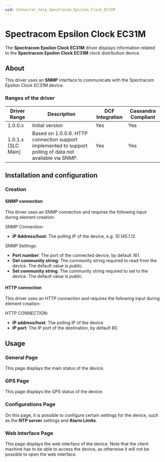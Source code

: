 ```yaml
---
uid: Connector_help_Spectracom_Epsilon_Clock_EC31M
---
```


# Spectracom Epsilon Clock EC31M

The **Spectracom Epsilon Clock EC31M** driver displays information related to the **Spectracom Epsilon Clock EC31M** clock distribution device.

## About

This driver uses an **SNMP** interface to communicate with the Spectracom Epsilon Clock EC31M device.

### Ranges of the driver

| **Driver Range**     | **Description**                                                                                          | **DCF Integration** | **Cassandra Compliant** |
|----------------------|----------------------------------------------------------------------------------------------------------|---------------------|-------------------------|
| 1.0.0.x              | Initial version                                                                                          | Yes                 | Yes                     |
| 1.0.1.x \[SLC Main\] | Based on 1.0.0.6. HTTP connection support implemented to support polling of data not available via SNMP. | Yes                 | Yes                     |

## Installation and configuration

### Creation

#### SNMP connection

This driver uses an SNMP connection and requires the following input during element creation:

SNMP Connection:

- **IP Address/host**: The polling IP of the device, e.g. *10.145.1.12*.

SNMP Settings:

- **Port number**: The port of the connected device, by default *161*.
- **Get community string**: The community string required to read from the device. The default value is *public*.
- **Set community string**: The community string required to set to the device. The default value is *public*.

#### HTTP connection

This driver uses an HTTP connection and requires the following input during element creation:

HTTP CONNECTION:

- **IP address/host**: The polling IP of the device
- **IP port**: The IP port of the destination, by default 80.

## Usage

### General Page

This page displays the main status of the device.

### GPS Page

This page displays the GPS status of the device.

### Configurations Page

On this page, it is possible to configure certain settings for the device, such as the **NTP server** settings and **Alarm Limits**.

### Web Interface Page

This page displays the web interface of the device. Note that the client machine has to be able to access the device, as otherwise it will not be possible to open the web interface.
